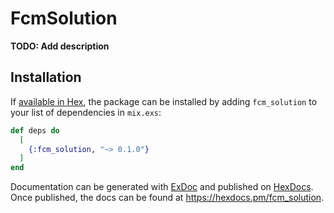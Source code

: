 # FcmSolution

**TODO: Add description**

## Installation

If [available in Hex](https://hex.pm/docs/publish), the package can be installed
by adding `fcm_solution` to your list of dependencies in `mix.exs`:

```elixir
def deps do
  [
    {:fcm_solution, "~> 0.1.0"}
  ]
end
```

Documentation can be generated with [ExDoc](https://github.com/elixir-lang/ex_doc)
and published on [HexDocs](https://hexdocs.pm). Once published, the docs can
be found at <https://hexdocs.pm/fcm_solution>.

